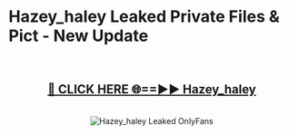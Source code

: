 # Hazey_haley Leaked Private Files & Pict - New Update
<br>
<div align="center">
<h2><a href="https://mediafilles.blogspot.com/?title=Hazey_haley" rel="nofollow">🔴 CLICK HERE 🌐==►► Hazey_haley</a></h2>
<br>
<a href="https://mediafilles.blogspot.com/?title=Hazey_haley" rel="nofollow" data-target="animated-image.originalLink"><img src="https://i.ibb.co.com/WyWwxjT/player-gif2.gif" alt="Hazey_haley Leaked OnlyFans" style="max-width: 100%; display: inline-block;" data-target="animated-image.originalImage"></a>
</div>
<br>